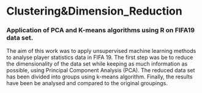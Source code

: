 # Clustering&Dimension_Reduction

### Application of PCA and K-means algorithms using R on FIFA19 data set.

The aim of this work was to apply unsupervised machine learning methods to analyse player statistics data in FIFA 19. The first step was be to reduce the dimensionality
of the data set while keeping as much information as possible, using Principal Component Analysis (PCA). The reduced data set has been divided into groups using k-means algorithm. Finally, the results have been be analysed and compared to the original groupings.
